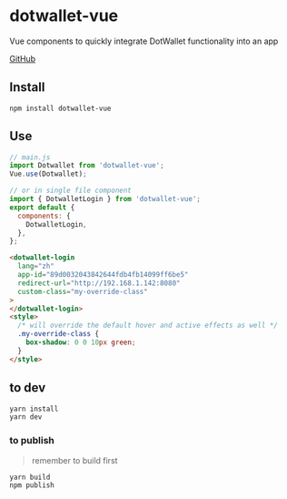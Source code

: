 # dotwallet-vue

Vue components to quickly integrate DotWallet functionality into an app

[GitHub](https://github.com/dotwallet/dotwallet-vue)

## Install

```
npm install dotwallet-vue
```

## Use

```js
// main.js
import Dotwallet from 'dotwallet-vue';
Vue.use(Dotwallet);

// or in single file component
import { DotwalletLogin } from 'dotwallet-vue';
export default {
  components: {
    DotwalletLogin,
  },
};
```

```html
<dotwallet-login
  lang="zh"
  app-id="89d0032043842644fdb4fb14099ff6be5"
  redirect-url="http://192.168.1.142:8080"
  custom-class="my-override-class"
>
</dotwallet-login>
<style>
  /* will override the default hover and active effects as well */
  .my-override-class {
    box-shadow: 0 0 10px green;
  }
</style>
```

## to dev

```bash
yarn install
yarn dev
```

### to publish

> remember to build first

```bash
yarn build
npm publish
```
